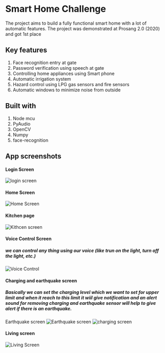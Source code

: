 # Smart Home Challenge

The project aims to build a fully functional smart home with a lot of automatic features.
The project was demonstrated at Prosang 2.0 (2020) and got 1st place

## Key features

1. Face recognition entry at gate
2. Password verification using speech at gate
3. Controlling home appliances using Smart phone
4. Automatic irrigation system
5. Hazard control using LPG gas sensors and fire sensors
6. Automatic windows to minimize noise from outside

## Built with

1. Node mcu
2. PyAudio
3. OpenCV
4. Numpy
5. face-recognition

## App screenshots

#### Login Screen
![login screen](https://github.com/akstron/Smart-Home-Challenge/blob/main/Images/j.jpg)
#### Home Screen
![Home Screen](https://github.com/akstron/Smart-Home-Challenge/blob/main/Images/d.jpg)
#### Kitchen page
![Kithcen screen](https://github.com/akstron/Smart-Home-Challenge/blob/main/Images/a.jpg)
#### Voice Control Screen 
##### we can control any thing using our voice (like trun on the light, turn off the light, etc.)
![Voice Control](https://github.com/akstron/Smart-Home-Challenge/blob/main/Images/b.jpg)
#### Charging and earthquake screen
##### Basically we can set the charging level which we want to set for upper limit and when it reach to this limit it wiil give notification and an alert sound for removing charging and earthquake sensor will help to give alert if there is an earthquake.
Earthquake screen
![Earthquake screen](https://github.com/akstron/Smart-Home-Challenge/blob/main/Images/k.jpg)
![charging screen](https://github.com/akstron/Smart-Home-Challenge/blob/main/Images/e.jpg)
#### Living screen
![Living Screen](https://github.com/akstron/Smart-Home-Challenge/blob/main/Images/g.jpg)





